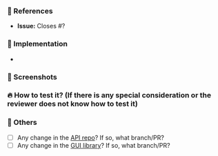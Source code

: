 ### :pushpin: References

-   **Issue:** Closes #?

### :memo: Implementation

-

### :art: Screenshots

### :fire: How to test it? (If there is any special consideration or the reviewer does not know how to test it)

### :bookmark_tabs: Others

-   [ ] Any change in the [API repo](https://github.com/EyeSeeTea/d2-api)? If so, what branch/PR?
-   [ ] Any change in the [GUI library](https://github.com/EyeSeeTea/"@eyeseetea/d2-ui-components)? If so, what branch/PR?
